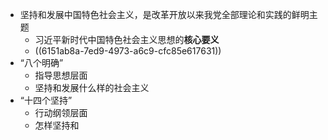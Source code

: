 - 坚持和发展中国特色社会主义，是改革开放以来我党全部理论和实践的鲜明主题
	- 习近平新时代中国特色社会主义思想的**核心要义**
	- ((6151ab8a-7ed9-4973-a6c9-cfc85e617631))
- “八个明确”
	- 指导思想层面
	- 坚持和发展什么样的社会主义
- “十四个坚持”
	- 行动纲领层面
	- 怎样坚持和